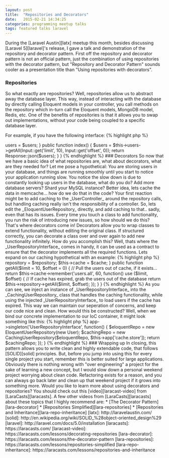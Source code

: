 ```yaml
---
layout: post
title:  "Repositories and Decorators"
date:   2015-02-21 14:34:25
categories: programming meetup talks
tags: featured talks laravel
---
```

During the [Laravel Austin][latx] meetup this month, besides discussing [Laravel 5][laravel]'s release, I gave a talk and demonstration of the repository and decorator pattern. First off the repository and decorator pattern is not an official pattern, just the combination of using repositories with the decorator pattern, but "Repository and Decorator Pattern" sounds cooler as a presentation title than "Using repositories with decorators".

### Repositories

So what exactly are repositories? Well, repositories allow us to abstract away the database layer. This way, instead of interacting with the database by directly calling Eloquent models in your controller, you call methods on the repository which in-turn call the Eloquent models, MongoDB model, Redis, etc. One of the benefits of repositories is that it allows you to swap out implementations, without your code being coupled to a specific database layer.

For example, if you have the following interface:
{% highlight php %}
<?php

interface UserRepositoryInterface {
    public function getAll($limit = 10, $offset = 0);
}
{% endhighlight %}

You could implement this interface in anyway you might need:
{% highlight php %}
<?php

class EloquentUserRepository implements UserRepositoryInterface {
    public function getAll($limit = 10, $offset = 0) {}
}

class MongoUserRepository implements UserRepositoryInterface {
    public function getAll($limit = 10, $offset = 0) {}   
}

class RedisUserRepository implements UserRepositoryInterface {
    public function getAll($limit = 10, $offset = 0) {}
}
{% endhighlight %}

And then in your controller, you could use the repository like so:
{% highlight php %}
<?php

class UserController extends Controller {
    public function __construct(UserRepositoryInterface $user)
    {
        $this->users = $users;
    }

    public function index()
    {
        $users = $this->users->getAll(Input::get('limit', 10), Input::get('offset', 0));

        return Response::json($users);
    }
}
{% endhighlight %}
### Decorators

So now that we have a basic idea of what repositories are, what about decorators, what are they needed for? Let me pose a hypothetical: You are storing users in your database, and things are running smoothly until you start to notice your application running slow. You notice the slow down is due to constantly looking up users in the database, what do you do? Add more database servers? Shard your MySQL instance? Better idea, lets cache the data in memcache... how do we do that in the code?

Your first reaction might be to add caching to the _UserController_ around the repository calls, but handling caching really isn't the responsibility of a controller. So, lets edit the _EloquentUserRepository_ directly, and add caching to that.. sadly, even that has its issues. Every time you touch a class to add functionality, you run the risk of introducing new issues, so how should we do this? That's where decorators come in!

Decorators allow you to wrap classes to extend functionality, without editing the original class. If structured correctly, you can decorate a class over and over again to add new functionality infinitely. How do you accomplish this? Well, thats where the _UserRepositoryInterface_ comes in handy, it can be used as a contract to ensure that the decorator implements all the required functions. Lets expand on our caching hypothetical with an example:
{% highlight php %}
<?php

class CachingUserRepository implements UserRepositoryInterface {
    public function __construct(UserRepositoryInterface $repository, Cache $cache) 
    {
        $this->repository = $repository;
        $this->cache = $cache;
    }

    public function getAll($limit = 10, $offset = 0) 
    {
        // Pull the users out of cache, if it exists...
        return $this->cache->remember('users.all', 60, function() use ($limit, $offset) {
            // If cache has expired, grab the users out of the database
            return $this->repository->getAll($limit, $offset);
        });
    }
}
{% endhighlight %}

As you can see, we inject an instance of _UserRepositoryInterface_ into the _CachingUserRepository_ class that handles the caching functionality, while using the injected _UserRepositoryInterface_ to load users if the cache has expired. This way we can maintain our seperation of concerns, and keep our code nice and clean. How would this be constructed? Well, when we bind our concrete implementation to our IoC container, it might look something like this:
{% highlight php %}
<?php

public function register()
{
    $this->app->singleton('UserRepositoryInterface', function() {
    $eloquentRepo = new EloquentUserRepository(new User);
    $cachingRepo = new CachingUserRepository($eloquentRepo, $this->app['cache.store']);

    return $cachingRepo;
});
}

{% endhighlight %}

### Wrapping up

In closing, this pattern allows you to write clean and highly extendable code, that follows [SOLID][solid] principles. But, before you jump into using this for every single project you start, remember this is better suited for large applications. Obviously there is nothing wrong with "over engineering" a project for the sake of learning a new concept, but I would slow down a personal weekend project worrying about clean code. Refactoring exists for a reason, and you can always go back later and clean up that weekend project if it grows into something more.

Would you like to learn more about using decorators and repositories? You should check out this [video][laracast-video] from [LaraCasts][laracasts]. A few other videos from [LaraCasts][laracasts] about these topics that I highly recommend are:

* [The Decorator Pattern][lara-decorator]
* [Repositories Simplified][lara-repositories]
* [Repositories and Inheritance][lara-repo-inheritance]

[latx]:                  http://laravelaustin.com/
[solid]:                 http://en.wikipedia.org/wiki/SOLID_%28object-oriented_design%29
[laravel]:               http://laravel.com/docs/5.0/installation
[laracasts]:             https://laracasts.com/
[laracast-video]:        https://laracasts.com/lessons/decorating-repositories
[lara-decorator]:        https://laracasts.com/lessons/the-decorator-pattern
[lara-repositories]:     https://laracasts.com/lessons/repositories-simplified
[lara-repo-inheritance]: https://laracasts.com/lessons/repositories-and-inheritance